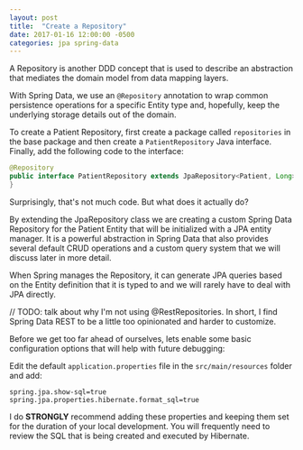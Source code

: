 ```yaml
---
layout: post
title:  "Create a Repository"
date: 2017-01-16 12:00:00 -0500
categories: jpa spring-data
---
```


A Repository is another DDD concept that is used to describe an abstraction that mediates the domain
model from data mapping layers.

With Spring Data, we use an `@Repository` annotation to wrap common persistence operations for a
specific Entity type and, hopefully, keep the underlying storage details out of the domain.

To create a Patient Repository, first create a package called `repositories` in the base
package and then create a `PatientRepository` Java interface.  Finally, add the following code to
the interface:

```java
@Repository
public interface PatientRepository extends JpaRepository<Patient, Long> {
}
```

Surprisingly, that's not much code.  But what does it actually do?

By extending the JpaRepository class we are creating a custom Spring Data Repository for the Patient
Entity that will be initialized with a JPA entity manager.  It is a powerful abstraction in Spring
Data that also provides several default CRUD operations and a custom query system that we will
discuss later in more detail.

When Spring manages the Repository, it can generate JPA queries based on the Entity definition that
it is typed to and we will rarely have to deal with JPA directly.

// TODO: talk about why I'm not using @RestRepositories.  In short, I find Spring Data REST to be
a little too opinionated and harder to customize.

Before we get too far ahead of ourselves, lets enable some basic configuration options that will
help with future debugging:
 
Edit the default `application.properties` file in the `src/main/resources` folder and add:

```
spring.jpa.show-sql=true
spring.jpa.properties.hibernate.format_sql=true
```

I do **STRONGLY** recommend adding these properties and keeping them set for the duration of your
local development.  You will frequently need to review the SQL that is being created and executed by
Hibernate.
